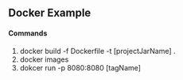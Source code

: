 ## Docker Example

#### Commands
1. docker build -f Dockerfile -t [projectJarName] .
2. docker images
3. dokcer run -p 8080:8080 [tagName]
